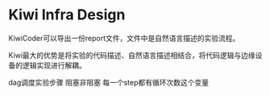 # Kiwi Infra Design


KiwiCoder可以导出一份report文件，文件中是自然语言描述的实验流程。

Kiwi最大的优势是将实验的代码描述、自然语言描述相结合，将代码逻辑与边缘设备的逻辑实现进行解耦。

dag调度实验步骤 阻塞非阻塞
每一个step都有循环次数这个变量

